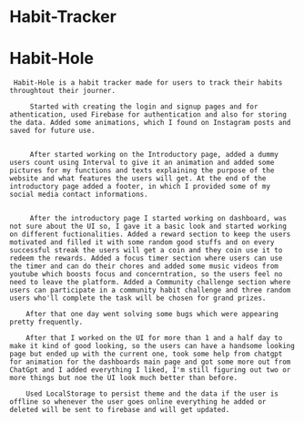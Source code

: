 # Habit-Tracker

# Habit-Hole

     Habit-Hole is a habit tracker made for users to track their habits throughtout their journer.

         Started with creating the login and signup pages and for athentication, used Firebase for authentication and also for storing the data. Added some animations, which I found on Instagram posts and saved for future use.


         After started working on the Introductory page, added a dummy users count using Interval to give it an animation and added some pictures for my functions and texts explaining the purpose of the website and what features the users will get. At the end of the introductory page added a footer, in which I provided some of my social media contact informations.


         After the introductory page I started working on dashboard, was not sure about the UI so, I gave it a basic look and started working on different fuctionalities. Added a reward section to keep the users motivated and filled it with some random good stuffs and on every successful streak the users will get a coin and they coin use it to redeem the rewards. Added a focus timer section where users can use the timer and can do their chores and added some music videos from youtube which boosts focus and concerntration, so the users feel no need to leave the platform. Added a Community challenge section where users can participate in a community habit challenge and three random users who'll complete the task will be chosen for grand prizes.
        
        After that one day went solving some bugs which were appearing pretty frequently.

        After that I worked on the UI for more than 1 and a half day to make it kind of good looking, so the users can have a handsome looking page but ended up with the current one, took some help from chatgpt for animation for the dashboards main page and got some more out from ChatGpt and I added everything I liked, I'm still figuring out two or more things but noe the UI look much better than before.

        Used LocalStorage to persist theme and the data if the user is offline so whenever the user goes online everything he added or deleted will be sent to firebase and will get updated.